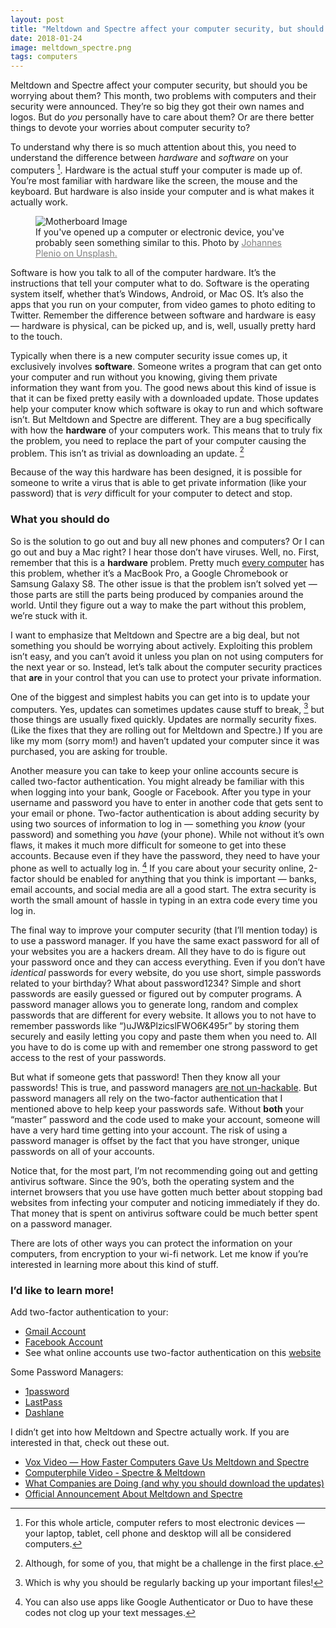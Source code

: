 ```yaml
---
layout: post
title: "Meltdown and Spectre affect your computer security, but should you be worrying about them?"
date: 2018-01-24
image: meltdown_spectre.png
tags: computers
---
```

<p class="intro"><span class="dropcap">M</span>eltdown and Spectre affect your computer security, but should you be worrying about them? This month, two problems with computers and their security were announced. They’re so big they got their own names and logos. But do <i>you</i> personally have to care about them? Or are there better things to devote your worries about computer security to?</p>

To understand why there is so much attention about this, you need to understand the difference between *hardware* and *software* on your computers [^1]. Hardware is the actual stuff your computer is made up of. You’re most familiar with hardware like the screen, the mouse and the keyboard. But hardware is also inside your computer and is what makes it actually work. 

<figure>
  <img src="{{ '/assets/img/motherboard.jpg' | prepend: site.baseurl }}" alt="Motherboard Image" style="max-width: 70%"> 
  <figcaption>
  If you've opened up a computer or electronic device, you've probably seen something similar to this. Photo by <a href="https://unsplash.com/@jplenio?utm_medium=referral&amp;utm_campaign=photographer-%20%20%20%20%20%20%20%20%20%20%20%20%20%20credit&amp;utm_content=creditBadge" style="color: gray" >Johannes Plenio on Unsplash.
  </a>
  </figcaption>
</figure>

Software is how you talk to all of the computer hardware. It’s the instructions that tell your computer what to do. Software is the operating system itself, whether that’s Windows, Android, or Mac OS. It’s also the apps that you run on your computer, from video games to photo editing to Twitter. Remember the difference between software and hardware is easy — hardware is physical, can be picked up, and is, well, usually pretty hard to the touch.

Typically when there is a new computer security issue comes up, it exclusively involves **software**. Someone writes a program that can get onto your computer and run without you knowing, giving them private information they want from you. The good news about this kind of issue is that it can be fixed pretty easily with a downloaded update. Those updates help your computer know which software is okay to run and which software isn’t. But Meltdown and Spectre are different. They are a bug specifically with how the **hardware** of your computers work. This means that to truly fix the problem, you need to replace the part of your computer causing the problem. This isn’t as trivial as downloading an update. [^2]

Because of the way this hardware has been designed, it is possible for someone to write a virus that is able to get private information (like your password) that is *very* difficult for your computer to detect and stop.

### What you should do
So is the solution to go out and buy all new phones and computers? Or I can go out and buy a Mac right? I hear those don’t have viruses. Well, no. First, remember that this is a **hardware** problem. Pretty much [every computer](https://meltdownattack.com/#faq-systems-meltdown) has this problem, whether it’s a MacBook Pro, a Google Chromebook or Samsung Galaxy S8. The other issue is that the problem isn’t solved yet — those parts are still the parts being produced by companies around the world. Until they figure out a way to make the part without this problem, we’re stuck with it. 

I want to emphasize that Meltdown and Spectre are a big deal, but not something you should be worrying about actively. Exploiting this problem isn’t easy, and you can’t avoid it unless you plan on not using computers for the next year or so. Instead, let’s talk about the computer security practices that **are** in your control that you can use to protect your private information.

One of the biggest and simplest habits you can get into is to update your computers. Yes, updates can sometimes updates cause stuff to break, [^3] but those things are usually fixed quickly. Updates are normally security fixes. (Like the fixes that they are rolling out for Meltdown and Spectre.) If you are like my mom (sorry mom!) and haven’t updated your computer since it was purchased, you are asking for trouble. 

Another measure you can take to keep your online accounts secure is called two-factor authentication. You might already be familiar with this when logging into your bank, Google or Facebook. After you type in your username and password you have to enter in another code that gets sent to your email or phone. Two-factor authentication is about adding security by using two sources of information to log in — something you *know* (your password) and something you *have* (your phone). While not without it’s own flaws, it makes it much more difficult for someone to get into these accounts. Because even if they have the password, they need to have your phone as well to actually log in.  [^4] If you care about your security online, 2-factor should be enabled for anything that you think is important — banks, email accounts, and social media are all a good start. The extra security is worth the small amount of hassle in typing in an extra code every time you log in.

The final way to improve your computer security (that I’ll mention today) is to use a password manager. If you have the same exact password for all of your websites you are a hackers dream. All they have to do is figure out your password once and they can access everything. Even if you don’t have *identical* passwords for every website, do you use short, simple passwords related to your birthday? What about password1234? Simple and short passwords are easily guessed or figured out by computer programs. A password manager allows you to generate long, random and complex passwords that are different for every website. It allows you to not have to remember passwords like “)uJW&PlzicslFWO6K495r” by storing them securely and easily letting you copy and paste them when you need to. All you have to do is come up with and remember one strong password to get access to the rest of your passwords.

But what if someone gets that password! Then they know all your passwords! This is true, and password managers [are not un-hackable](https://blog.lastpass.com/2017/03/security-update-for-the-lastpass-extension.html/). But password managers all rely on the two-factor authentication that I mentioned above to help keep your passwords safe. Without **both** your “master” password and the code used to make your account, someone will have a very hard time getting into your account. The risk of using a password manager is offset by the fact that you have stronger, unique passwords on all of your accounts.

Notice that, for the most part, I’m not recommending going out and getting antivirus software. Since the 90’s, both the operating system and the internet browsers that you use have gotten much better about stopping bad websites from infecting your computer and noticing immediately if they do. That money that is spent on antivirus software could be much better spent on a password manager.

There are lots of other ways you can protect the information on your computers, from encryption to your wi-fi network. Let me know if you’re interested in learning more about this kind of stuff.

### I’d like to learn more!
Add two-factor authentication to your:
* [Gmail Account](https://www.google.com/landing/2step/)
* [Facebook Account](https://www.facebook.com/help/148233965247823)
* See what online accounts use two-factor authentication on this [website](https://twofactorauth.org)

Some Password Managers:
* [1password](https://1password.com)
* [LastPass](https://www.lastpass.com)
* [Dashlane](https://www.dashlane.com)

I didn’t get into how Meltdown and Spectre actually work. If you are interested in that, check out these out.
* [Vox Video — How Faster Computers Gave Us Meltdown and Spectre](https://www.youtube.com/watch?v=d1BRw32nMqg)
* [Computerphile Video - Spectre & Meltdown](https://www.youtube.com/watch?v=I5mRwzVvFGE)
* [What Companies are Doing (and why you should download the updates)](https://arstechnica.com/gadgets/2018/01/meltdown-and-spectre-heres-what-intel-apple-microsoft-others-are-doing-about-it/)
* [Official Announcement About Meltdown and Spectre](https://meltdownattack.com)


[^1]:	For this whole article, computer refers to most electronic devices — your laptop, tablet, cell phone and desktop will all be considered computers.

[^2]:	Although, for some of you, that might be a challenge in the first place.

[^3]:	Which is why you should be regularly backing up your important files!

[^4]:	You can also use apps like Google Authenticator or Duo to have these codes not clog up your text messages.
